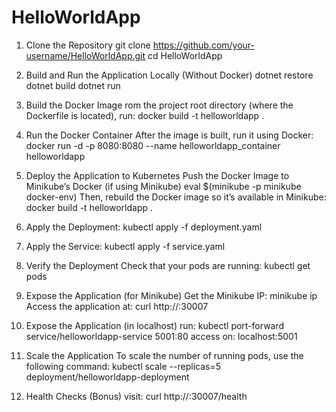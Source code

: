 # HelloWorldApp
1. Clone the Repository
     git clone https://github.com/your-username/HelloWorldApp.git
     cd HelloWorldApp
   
3. Build and Run the Application Locally (Without Docker)
     dotnet restore
     dotnet build
     dotnet run
   
5. Build the Docker Image
   rom the project root directory (where the Dockerfile is located), run:
   docker build -t helloworldapp .
   
6. Run the Docker Container
   After the image is built, run it using Docker:
   docker run -d -p 8080:8080 --name helloworldapp_container helloworldapp
   
7. Deploy the Application to Kubernetes
   Push the Docker Image to Minikube’s Docker (if using Minikube)
        eval $(minikube -p minikube docker-env)
   Then, rebuild the Docker image so it’s available in Minikube:
        docker build -t helloworldapp .

8. Apply the Deployment:
   kubectl apply -f deployment.yaml
9. Apply the Service:
   kubectl apply -f service.yaml

10. Verify the Deployment
    Check that your pods are running:
         kubectl get pods
11. Expose the Application (for Minikube)
    Get the Minikube IP:
         minikube ip
    Access the application at:
         curl http://<minikube-ip>:30007
12. Expose the Application (in localhost)
    run:
         kubectl port-forward service/helloworldapp-service 5001:80
    access on: localhost:5001
13. Scale the Application
    To scale the number of running pods, use the following command:
         kubectl scale --replicas=5 deployment/helloworldapp-deployment
    
15. Health Checks (Bonus)
    visit: curl http://<minikube-ip>:30007/health

    
    



   

   

      
   
   


   
   
